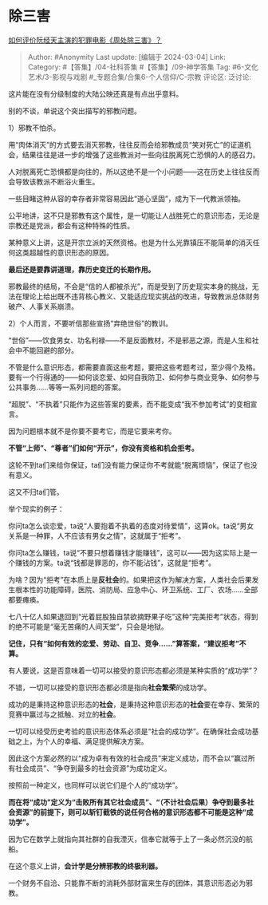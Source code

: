 # 除三害
[如何评价阮经天主演的犯罪电影《周处除三害》？](https://www.zhihu.com/question/646235050/answer/3417591369)

> Author: #Anonymity
> Last update: [编辑于 2024-03-04]
> Link:
> Category: #【答集】/04-社科答集 #【答集】/09-神学答集 
> Tag: #6-文化艺术/3-影视与戏剧 #_专题合集/合集6-个人信仰/C-宗教 
> 评论区:
> 泛讨论:

这片能在没有分级制度的大陆公映还真是有点出乎意料。

别的不谈，单说这个突出描写的邪教问题。

1）邪教不怕杀。

用“肉体消灭”的方式要去消灭邪教，往往反而会给邪教成员“笑对死亡”的证道机会，结果往往是进一步的增强了这些教派对一些向往脱离死亡恐惧的人的感召力。

人对脱离死亡恐惧都是向往的，所以这绝不是一个小问题——这在历史上往往反而会导致该教派不断浴火重生。

一些目睹这种从容的幸存者非常容易因此“道心坚固”，成为下一代教派领袖。

公平地讲，这不只是邪教有这个属性，是一切能让人战胜死亡的意识形态，无论是宗教还是党派，都会有这种特殊的性质。

某种意义上讲，这是开宗立派的天然资格。也是为什么光靠镇压不能简单的消灭任何这类超越性的意识形态的原因。

**最后还是要靠讲道理，靠历史变迁的长期作用。**

邪教最终的结局，不会是“信的人都被杀光”，而是受到了历史现实本身的挑战，无法在理论上给出既不违背核心教义、又能适应现实挑战的改进，导致教派总体财务破产、人事关系崩溃。

2）个人而言，不要听信那些宣扬“弃绝世俗”的教训。

“世俗”——饮食男女、功名利禄——不是反面教材，不是邪恶之源，而是人生和社会中不能回避的部分。

不管是什么意识形态，都需要直面这些考题，要把这些考题考过，至少得个及格。要有一个行得通的——如何谈恋爱、如何自我防卫、如何参与商业竞争、如何参与公共事务……等等一系列问题的答案。

“超脱”、“不执着”只能作为这些答案的要素，而不能变成“我不参加考试”的变相宣言。

因为问题根本就不是你要不要考它，而是它要来考你。

**不管“上师”、“尊者”们如何“开示”，你没有资格和机会拒考。**

这轮不到ta们来给你保证，ta们没有能力保证你不考就能“脱离烦恼”，保证了也没有意义。

这又不归ta们管。

举个现实的例子：

你问ta怎么谈恋爱，ta说“人要抱着不执着的态度对待爱情”，这算ok。ta说“男女关系是一种罪，人不应该有男女之情”，这就属于“拒考”。

你问ta怎么赚钱，ta说“不要只想着赚钱才能赚钱”，这可以——因为这实际上是一个赚钱的方案。ta说“钱都是罪恶的，你不能沾钱”，这就是“拒考”。

为啥？因为“拒考”在本质上是**反社会**的。如果把这作为解决方案，人类社会后果发生根本性的功能障碍，医院、消防局、应急中心、环卫系统、工厂、农场……全部都要瘫痪。

七八十亿人如果退回到“光着屁股独自禁欲摘野果子吃”这种“完美拒考”状态，得到的绝不可能是“毫无苦痛的人间天堂”，只会是地狱。

**记住，只有“如何有效的恋爱、劳动、自卫、竞争……”算答案，“建议拒考”不算。**

有人要说，这是否意味着一切可以接受的意识形态都必须是某种实质的“成功学”？

不错，一切可以接受的意识形态都必须是指向**社会繁荣**的成功学。

成功的是秉持这种意识形态的**社会**，是秉持这种意识形态的**社会**要在幸存、繁荣的竞赛中赢过与之抵触、对立的**社会**。

一切可以经受历史考验的意识形态体系必须是“社会的成功学”。在确保社会成功基础之上，为个人的幸福、满足提供解决方案。

因此这个方案必然的以“成为卓有有效的社会成员”来定义成功，而不会以“赢过所有社会成员”、“争夺到最多的社会资源”为成功定义。

按照前一种定义，也同样可以说它们是个人的“成功学”。

**而在将“成功”定义为“击败所有其它社会成员”、“（不计社会后果）争夺到最多社会资源”的前提下，则可以斩钉截铁的说任何合格的意识形态都不可能是这种“成功学”。**

因为它在数学上就指向其社群的自我湮灭，信奉它就等于上了一条必然沉没的航船。

在这个意义上讲，**会计学是分辨邪教的终极利器。**

一个财务不自洽、只能靠不断的消耗外部财富来生存的团体，其意识形态必为邪教。